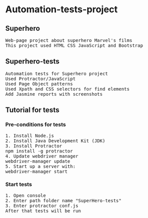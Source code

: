 # Automation-tests-project

<h2> Superhero </h2> 
<pre>
Web-page project about superhero Marvel's films 
This project used HTML_CSS_JavaScript and Bootstrap 
</pre>

<h2> Superhero-tests </h2>
<pre>Automation tests for Superhero project 
Used Protractor/JavaScript 
Used Page Object patterns
Used Xpath and CSS selectors for find elements 
Add Jasmine reports with screenshots </pre>



<h2> Tutorial for tests </h2>

<h3> Pre-conditions for tests </h3>

<pre>
1. Install Node.js
2. Install Java Development Kit (JDK)
3. Install Protractor
npm install -g protractor
4. Update webdriver manager
webdriver-manager update
5. Start up a server with:
webdriver-manager start
</pre>


<h3> Start tests </h3>
<pre>
1. Open console
2. Enter path folder name "SuperHero-tests"
3. Enter protractor conf.js
After that tests will be run
</pre>
